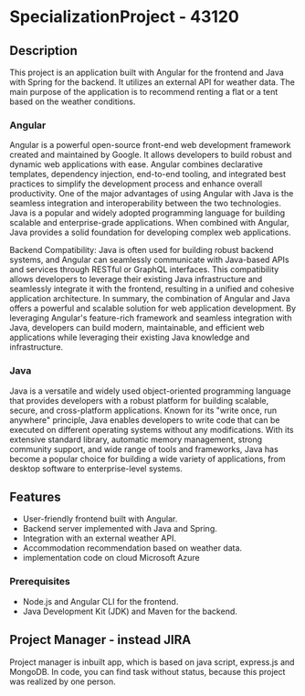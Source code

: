 # SpecializationProject - 43120

## Description

This project is an application built with Angular for the frontend and Java with Spring for the backend. It utilizes an external API for weather data. The main purpose of the application is to recommend renting a flat or a tent based on the weather conditions.

  ### Angular
Angular is a powerful open-source front-end web development framework created and maintained by Google. It allows developers to build robust and dynamic web applications with ease. Angular combines declarative templates, dependency injection, end-to-end tooling, and integrated best practices to simplify the development process and enhance overall productivity.
One of the major advantages of using Angular with Java is the seamless integration and interoperability between the two technologies. Java is a popular and widely adopted programming language for building scalable and enterprise-grade applications. When combined with Angular, Java provides a solid foundation for developing complex web applications.

Backend Compatibility: Java is often used for building robust backend systems, and Angular can seamlessly communicate with Java-based APIs and services through RESTful or GraphQL interfaces. This compatibility allows developers to leverage their existing Java infrastructure and seamlessly integrate it with the frontend, resulting in a unified and cohesive application architecture.
In summary, the combination of Angular and Java offers a powerful and scalable solution for web application development. By leveraging Angular's feature-rich framework and seamless integration with Java, developers can build modern, maintainable, and efficient web applications while leveraging their existing Java knowledge and infrastructure.

  ### Java
  
Java is a versatile and widely used object-oriented programming language that provides developers with a robust platform for building scalable, secure, and cross-platform applications. Known for its "write once, run anywhere" principle, Java enables developers to write code that can be executed on different operating systems without any modifications. With its extensive standard library, automatic memory management, strong community support, and wide range of tools and frameworks, Java has become a popular choice for building a wide variety of applications, from desktop software to enterprise-level systems.
  

## Features

- User-friendly frontend built with Angular.
- Backend server implemented with Java and Spring.
- Integration with an external weather API.
- Accommodation recommendation based on weather data.
- implementation code on cloud Microsoft Azure


### Prerequisites

- Node.js and Angular CLI for the frontend.
- Java Development Kit (JDK) and Maven for the backend.

## Project Manager - instead JIRA

Project manager is inbuilt app, which is based on java script, express.js and MongoDB.
In code, you can find task without status, because this project was realized by one person.
